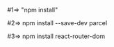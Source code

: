 #1=> "npm install"                    
  
#2=> npm install --save-dev parcel

#3=> npm install react-router-dom
